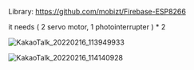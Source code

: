 Library: https://github.com/mobizt/Firebase-ESP8266

it needs ( 2 servo motor, 1 photointerrupter ) * 2

![KakaoTalk_20220216_113949933](https://user-images.githubusercontent.com/72438246/154186380-f5c34710-0e90-4bec-b3a4-1a1d065ed28e.jpg)

![KakaoTalk_20220216_114140928](https://user-images.githubusercontent.com/72438246/154186382-c7e61ee3-45fa-4611-9d34-9674343cfa84.jpg)
